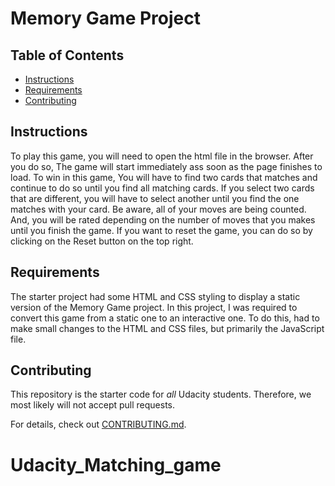# Memory Game Project

## Table of Contents

* [Instructions](#instructions)
* [Requirements](#requirements)
* [Contributing](#contributing)


## Instructions

To play this game, you will need to open the html file in the browser. After you do so,
The game will start immediately ass soon as the page finishes to load. To win in this game,
You will have to find two cards that matches and continue to do so until you find all matching cards.
If you select two cards that are different, you will have to select another until you find the one matches
with your card. Be aware, all of your moves are being counted. And, you will be rated depending on the 
number of moves that you makes until you finish the game. If you want to reset the game, you can do so
by clicking on the Reset button on the top right.


## Requirements

The starter project had some HTML and CSS styling to display a static version of the Memory Game project. In this project, I was required to convert this game from a static one to an interactive one. To do this, had to make small changes to the HTML and CSS files, but primarily the JavaScript file.


## Contributing

This repository is the starter code for _all_ Udacity students. Therefore, we most likely will not accept pull requests.

For details, check out [CONTRIBUTING.md](CONTRIBUTING.md).
# Udacity_Matching_game
